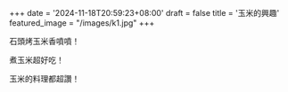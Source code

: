+++
date = '2024-11-18T20:59:23+08:00'
draft = false
title = '玉米的興趣'
featured_image = "/images/k1.jpg"
+++

石頭烤玉米香噴噴！

煮玉米超好吃！

玉米的料理都超讚！

